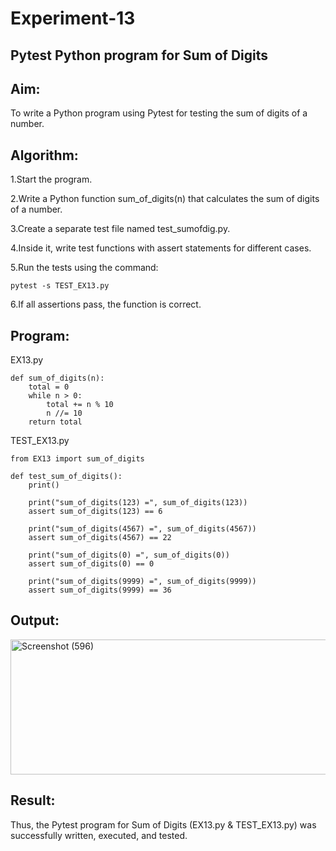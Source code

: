 # Experiment-13
## Pytest Python program for Sum of Digits 
## Aim:
To write a Python program using Pytest for testing the sum of digits of a number.

## Algorithm:
1.Start the program.

2.Write a Python function sum_of_digits(n) that calculates the sum of digits of a number.

3.Create a separate test file named test_sumofdig.py.

4.Inside it, write test functions with assert statements for different cases.

5.Run the tests using the command:
```
pytest -s TEST_EX13.py
```
6.If all assertions pass, the function is correct.

## Program:
EX13.py
```
def sum_of_digits(n):
    total = 0
    while n > 0:
        total += n % 10
        n //= 10
    return total
```
TEST_EX13.py
```
from EX13 import sum_of_digits

def test_sum_of_digits():
    print()

    print("sum_of_digits(123) =", sum_of_digits(123))  
    assert sum_of_digits(123) == 6

    print("sum_of_digits(4567) =", sum_of_digits(4567))
    assert sum_of_digits(4567) == 22

    print("sum_of_digits(0) =", sum_of_digits(0))      
    assert sum_of_digits(0) == 0

    print("sum_of_digits(9999) =", sum_of_digits(9999)) 
    assert sum_of_digits(9999) == 36
```
## Output:

<img width="749" height="216" alt="Screenshot (596)" src="https://github.com/user-attachments/assets/f4948545-5006-4058-a36b-16ec1872220b" />

## Result:
Thus, the Pytest program for Sum of Digits (EX13.py & TEST_EX13.py) was successfully written, executed, and tested. 
